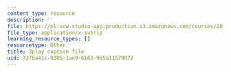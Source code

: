 ```yaml
---
content_type: resource
description: ''
file: https://ol-ocw-studio-app-production.s3.amazonaws.com/courses/20-219-becoming-the-next-bill-nye-writing-and-hosting-the-educational-show-january-iap-2015/727ba41c93851ae96163965a11579872_A7dxk0beojA.srt
file_type: application/x-subrip
learning_resource_types: []
resourcetype: Other
title: 3play caption file
uid: 727ba41c-9385-1ae9-6163-965a11579872
---
```

